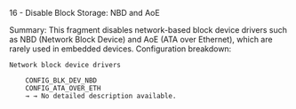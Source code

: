 16 - Disable Block Storage: NBD and AoE

Summary: This fragment disables network-based block device drivers such as NBD (Network Block Device) and AoE (ATA over Ethernet), which are rarely used in embedded devices.
Configuration breakdown:

    Network block device drivers

        CONFIG_BLK_DEV_NBD
        CONFIG_ATA_OVER_ETH
        → → No detailed description available.

